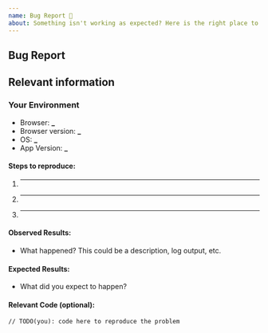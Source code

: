 ```yaml
---
name: Bug Report 🐞
about: Something isn't working as expected? Here is the right place to report.
---
```


<!--
To make it easier for us to help you — please follow the suggested format below.

Before opening a new issue, please search existing issues: https://github.com/nightlybuilders/nightlybuilders-react-boilerplate/issues

For general technical questions, contact us on Twitter:

- [@natterstefan](http://twitter.com/natterstefan).
- [@lukasender](https://twitter.com/lukasender).
-->

## Bug Report

## Relevant information

<!-- Provide as much useful information as you can -->

### Your Environment

* Browser: **\_**
* Browser version: **\_**
* OS: **\_**
* App Version: **\_**

#### Steps to reproduce:

1.  ---
2.  ---
3.  ---

#### Observed Results:

* What happened? This could be a description, log output, etc.

#### Expected Results:

* What did you expect to happen?

#### Relevant Code (optional):

```
// TODO(you): code here to reproduce the problem
```
